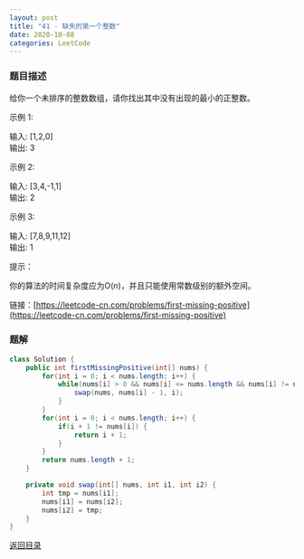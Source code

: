 ```yaml
---
layout: post
title: "41 - 缺失的第一个整数"
date: 2020-10-08
categories: LeetCode
---
```


### **题目描述**
给你一个未排序的整数数组，请你找出其中没有出现的最小的正整数。


示例 1:

输入: [1,2,0]   
输出: 3   

示例 2:

输入: [3,4,-1,1]   
输出: 2  

示例 3:

输入: [7,8,9,11,12]   
输出: 1
 

提示：

你的算法的时间复杂度应为O(n)，并且只能使用常数级别的额外空间。


链接：[https://leetcode-cn.com/problems/first-missing-positive](https://leetcode-cn.com/problems/first-missing-positive)




### **题解**
``` java
class Solution {
    public int firstMissingPositive(int[] nums) {
        for(int i = 0; i < nums.length; i++) {
            while(nums[i] > 0 && nums[i] <= nums.length && nums[i] != nums[nums[i] - 1]) {
                swap(nums, nums[i] - 1, i);
            }
        }
        for(int i = 0; i < nums.length; i++) {
            if(i + 1 != nums[i]) {
                return i + 1;
            }
        }
        return nums.length + 1;
    }

    private void swap(int[] nums, int i1, int i2) {
        int tmp = nums[i1];
        nums[i1] = nums[i2];
        nums[i2] = tmp;
    }
}
```




[返回目录](https://maxwell-blog.cn/leetcode/2020/10/08/leetcode.html)